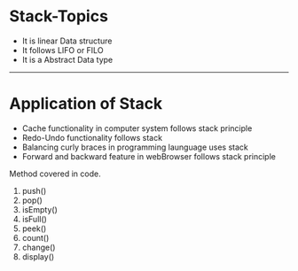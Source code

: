 # Stack-Topics
* It is linear Data structure
* It follows LIFO or FILO
* It is a Abstract Data type
**********************************
# Application of Stack
* Cache functionality in computer system follows stack principle
* Redo-Undo functionality follows stack
* Balancing curly braces in programming launguage uses stack
* Forward and backward feature in webBrowser follows stack principle


Method covered in code.
1. push()
2. pop()
3. isEmpty()
4. isFull()
5. peek()
6. count()
7. change()
8. display()
